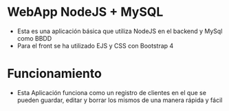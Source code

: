 # WebApp NodeJS + MySQL
- Esta es una aplicación básica que utiliza NodeJS en el backend y MySql como BBDD
- Para el front se ha utilizado EJS y CSS con Bootstrap 4

# Funcionamiento
- Esta Aplicación funciona como un registro de clientes en el que se pueden guardar, editar y borrar los mismos de una manera rápida y fácil

